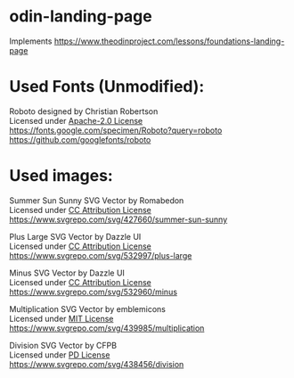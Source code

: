 # odin-landing-page
Implements https://www.theodinproject.com/lessons/foundations-landing-page 

# Used Fonts (Unmodified):
Roboto designed by Christian Robertson  
Licensed under [Apache-2.0 License](https://www.apache.org/licenses/LICENSE-2.0)  
https://fonts.google.com/specimen/Roboto?query=roboto  
https://github.com/googlefonts/roboto

# Used images:

Summer Sun Sunny SVG Vector by Romabedon  
Licensed under [CC Attribution License](https://creativecommons.org/licenses/by/4.0/legalcode.txt)  
https://www.svgrepo.com/svg/427660/summer-sun-sunny

Plus Large SVG Vector by Dazzle UI  
Licensed under [CC Attribution License](https://creativecommons.org/licenses/by/4.0/legalcode.txt)  
https://www.svgrepo.com/svg/532997/plus-large

Minus SVG Vector by Dazzle UI  
Licensed under [CC Attribution License](https://creativecommons.org/licenses/by/4.0/legalcode.txt)
https://www.svgrepo.com/svg/532960/minus

Multiplication SVG Vector by emblemicons  
Licensed under [MIT License](https://www.svgrepo.com/page/licensing/#MIT)  
https://www.svgrepo.com/svg/439985/multiplication  

Division SVG Vector by CFPB  
Licensed under [PD License](https://creativecommons.org/publicdomain/zero/1.0/deed.en)  
https://www.svgrepo.com/svg/438456/division  